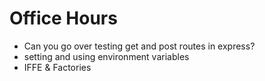 # Office Hours


- Can you go over testing get and post routes in express?
- setting and using environment variables
- IFFE & Factories
